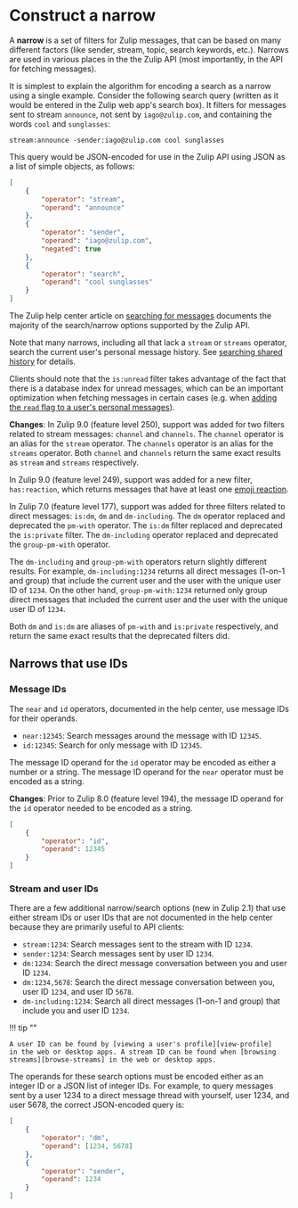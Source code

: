 # Construct a narrow

A **narrow** is a set of filters for Zulip messages, that can be based
on many different factors (like sender, stream, topic, search
keywords, etc.). Narrows are used in various places in the the Zulip
API (most importantly, in the API for fetching messages).

It is simplest to explain the algorithm for encoding a search as a
narrow using a single example. Consider the following search query
(written as it would be entered in the Zulip web app's search box).
It filters for messages sent to stream `announce`, not sent by
`iago@zulip.com`, and containing the words `cool` and `sunglasses`:

```
stream:announce -sender:iago@zulip.com cool sunglasses
```

This query would be JSON-encoded for use in the Zulip API using JSON
as a list of simple objects, as follows:

```json
[
    {
        "operator": "stream",
        "operand": "announce"
    },
    {
        "operator": "sender",
        "operand": "iago@zulip.com",
        "negated": true
    },
    {
        "operator": "search",
        "operand": "cool sunglasses"
    }
]
```

The Zulip help center article on [searching for messages](/help/search-for-messages)
documents the majority of the search/narrow options supported by the
Zulip API.

Note that many narrows, including all that lack a `stream` or `streams`
operator, search the current user's personal message history. See
[searching shared history](/help/search-for-messages#searching-shared-history)
for details.

Clients should note that the `is:unread` filter takes advantage of the
fact that there is a database index for unread messages, which can be an
important optimization when fetching messages in certain cases (e.g.
when [adding the `read` flag to a user's personal
messages](/api/update-message-flags-for-narrow)).

**Changes**: In Zulip 9.0 (feature level 250), support was added for
two filters related to stream messages: `channel` and `channels`. The
`channel` operator is an alias for the `stream` operator. The `channels`
operator is an alias for the `streams` operator. Both `channel` and
`channels` return the same exact results as `stream` and `streams`
respectively.

In Zulip 9.0 (feature level 249), support was added for a new filter,
`has:reaction`, which returns messages that have at least one [emoji
reaction](/help/emoji-reactions).

In Zulip 7.0 (feature level 177), support was added
for three filters related to direct messages: `is:dm`, `dm` and
`dm-including`. The `dm` operator replaced and deprecated the
`pm-with` operator. The `is:dm` filter replaced and deprecated
the `is:private` filter. The `dm-including` operator replaced and
deprecated the `group-pm-with` operator.

The `dm-including` and `group-pm-with` operators return slightly
different results. For example, `dm-including:1234` returns all
direct messages (1-on-1 and group) that include the current user
and the user with the unique user ID of `1234`. On the other hand,
`group-pm-with:1234` returned only group direct messages that included
the current user and the user with the unique user ID of `1234`.

Both `dm` and `is:dm` are aliases of `pm-with` and `is:private`
respectively, and return the same exact results that the deprecated
filters did.

## Narrows that use IDs

### Message IDs

The `near` and `id` operators, documented in the help center, use message
IDs for their operands.

* `near:12345`: Search messages around the message with ID `12345`.
* `id:12345`: Search for only message with ID `12345`.

The message ID operand for the `id` operator may be encoded as either a
number or a string. The message ID operand for the `near` operator must
be encoded as a string.

**Changes**: Prior to Zulip 8.0 (feature level 194), the message ID
operand for the `id` operator needed to be encoded as a string.


```json
[
    {
        "operator": "id",
        "operand": 12345
    }
]
```

### Stream and user IDs

There are a few additional narrow/search options (new in Zulip 2.1)
that use either stream IDs or user IDs that are not documented in the
help center because they are primarily useful to API clients:

* `stream:1234`: Search messages sent to the stream with ID `1234`.
* `sender:1234`: Search messages sent by user ID `1234`.
* `dm:1234`: Search the direct message conversation between
  you and user ID `1234`.
* `dm:1234,5678`: Search the direct message conversation between
  you, user ID `1234`, and user ID `5678`.
* `dm-including:1234`: Search all direct messages (1-on-1 and group)
  that include you and user ID `1234`.

!!! tip ""

    A user ID can be found by [viewing a user's profile][view-profile]
    in the web or desktop apps. A stream ID can be found when [browsing
    streams][browse-streams] in the web or desktop apps.

The operands for these search options must be encoded either as an
integer ID or a JSON list of integer IDs. For example, to query
messages sent by a user 1234 to a direct message thread with yourself,
user 1234, and user 5678, the correct JSON-encoded query is:

```json
[
    {
        "operator": "dm",
        "operand": [1234, 5678]
    },
    {
        "operator": "sender",
        "operand": 1234
    }
]
```

[view-profile]: /help/view-someones-profile
[browse-streams]: /help/browse-and-subscribe-to-streams
